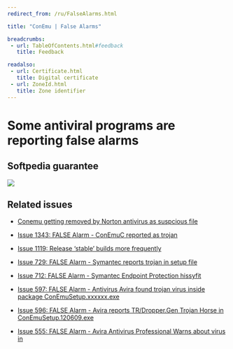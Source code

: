 ```yaml
---
redirect_from: /ru/FalseAlarms.html

title: "ConEmu | False Alarms"

breadcrumbs:
 - url: TableOfContents.html#feedback
   title: Feedback

readalso:
 - url: Certificate.html
   title: Digital certificate
 - url: ZoneId.html
   title: Zone identifier
---
```


# Some antiviral programs are reporting false alarms

<h2 id="Softpedia_guarantee"> Softpedia guarantee </h2>

<a href="http://www.softpedia.com/get/System/System-Miscellaneous/ConEmu.shtml" rel="nofollow"><img border="0" src="http://s1.softpedia-static.com/base_img/softpedia_free_award_f.gif"/></a>


<h2 id="Related_issues"> Related issues </h2>

* [Conemu getting removed by Norton antivirus as suspcious file](http://superuser.com/q/782279/139371)

* [Issue 1343: FALSE Alarm - ConEmuC reported as trojan](https://github.com/Maximus5/conemu-old-issues/issues/1343)
* [Issue 1119: Release ‘stable’ builds more frequently](https://github.com/Maximus5/conemu-old-issues/issues/1119)
* [Issue 729: FALSE Alarm - Symantec reports trojan in setup file](https://github.com/Maximus5/conemu-old-issues/issues/729)
* [Issue 712: FALSE Alarm - Symantec Endpoint Protection hissyfit](https://github.com/Maximus5/conemu-old-issues/issues/712)
* [Issue 597: FALSE Alarm - Antivirus Avira found trojan virus inside package ConEmuSetup.xxxxxx.exe](https://github.com/Maximus5/conemu-old-issues/issues/597)
* [Issue 596: FALSE Alarm - Avira reports TR/Dropper.Gen Trojan Horse in ConEmuSetup.120609.exe](https://github.com/Maximus5/conemu-old-issues/issues/596)
* [Issue 555: FALSE Alarm - Avira Antivirus Professional Warns about virus in](https://github.com/Maximus5/conemu-old-issues/issues/555)
